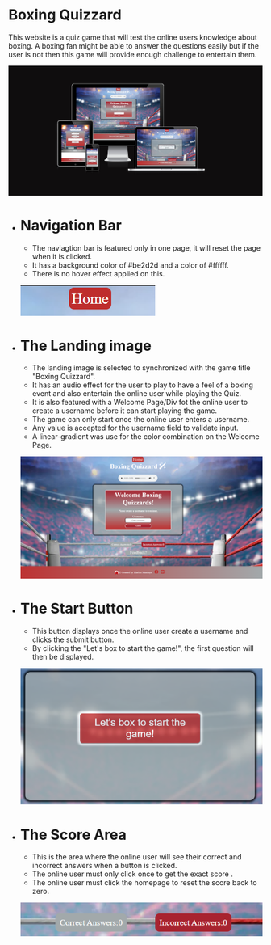 # Boxing Quizzard

This website is a quiz game that will test the online users knowledge about boxing. A boxing fan might be able to answer the questions easily but if the user is not then this game will provide enough challenge to entertain them.

![Screenshot](/assets/images/js_responsive.png)

* # Navigation Bar

  * The naviagtion bar is featured only in one page, it will reset the page when it is clicked.
  * It has a background color of #be2d2d and a color of #ffffff.
  * There is no hover effect applied on this.

  ![homepage_screenshot](/assets/images/home.png)

* # The Landing image

  * The landing image  is selected to synchronized with the game title "Boxing Quizzard".
  * It has an audio effect for the user to play to have a feel of a boxing event and also entertain the online user while playing the Quiz.
  * It is also featured with a Welcome Page/Div fot the online user to create a username before it can start playing the game.
  * The game can only start once the online user enters a username.
  * Any value is accepted for the username field to validate input.
  * A  linear-gradient was use for the color combination on the Welcome Page.

  ![Landing_image_screenshot](/assets/images/landing_page.png)

* # The Start Button
  
  * This button displays once the online user create a username and clicks the submit button.
  * By clicking the "Let's box to start the game!", the first question will then be displayed.

  ![screenshot_start_button](/assets/images/start_btn.png)

* # The Score Area

  * This is the area where the online user will see their correct and incorrect answers when a button is clicked.
  * The online user must only  click once to get the exact score .
  * The online user must click the homepage to reset the score back to zero.

  ![screenshot_score_area](/assets/images/score_area.png)
